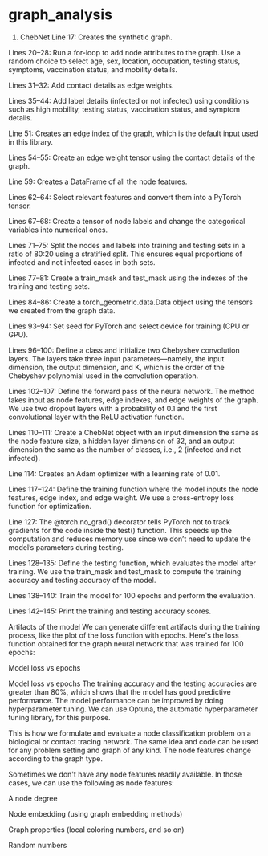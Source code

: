 # graph_analysis

01. ChebNet
Line 17: Creates the synthetic graph.

Lines 20–28: Run a for-loop to add node attributes to the graph. Use a random choice to select age, sex, location, occupation, testing status, symptoms, vaccination status, and mobility details.

Lines 31–32: Add contact details as edge weights.

Lines 35–44: Add label details (infected or not infected) using conditions such as high mobility, testing status, vaccination status, and symptom details.

Line 51: Creates an edge index of the graph, which is the default input used in this library.

Lines 54–55: Create an edge weight tensor using the contact details of the graph.

Line 59: Creates a DataFrame of all the node features.

Lines 62–64: Select relevant features and convert them into a PyTorch tensor.

Lines 67–68: Create a tensor of node labels and change the categorical variables into numerical ones.

Lines 71–75: Split the nodes and labels into training and testing sets in a ratio of 80:20 using a stratified split. This ensures equal proportions of infected and not infected cases in both sets.

Lines 77–81: Create a train_mask and test_mask using the indexes of the training and testing sets.

Lines 84–86: Create a torch_geometric.data.Data object using the tensors we created from the graph data.

Lines 93–94: Set seed for PyTorch and select device for training (CPU or GPU).

Lines 96–100: Define a class and initialize two Chebyshev convolution layers. The layers take three input parameters—namely, the input dimension, the output dimension, and K, which is the order of the Chebyshev polynomial used in the convolution operation.

Lines 102–107: Define the forward pass of the neural network. The method takes input as node features, edge indexes, and edge weights of the graph. We use two dropout layers with a probability of 0.1 and the first convolutional layer with the ReLU activation function.

Lines 110–111: Create a ChebNet object with an input dimension the same as the node feature size, a hidden layer dimension of 32, and an output dimension the same as the number of classes, i.e., 2 (infected and not infected).

Line 114: Creates an Adam optimizer with a learning rate of 0.01.

Lines 117–124: Define the training function where the model inputs the node features, edge index, and edge weight. We use a cross-entropy loss function for optimization.

Line 127: The @torch.no_grad() decorator tells PyTorch not to track gradients for the code inside the test() function. This speeds up the computation and reduces memory use since we don’t need to update the model’s parameters during testing.

Lines 128–135: Define the testing function, which evaluates the model after training. We use the train_mask and test_mask to compute the training accuracy and testing accuracy of the model.

Lines 138–140: Train the model for 100 epochs and perform the evaluation.

Lines 142–145: Print the training and testing accuracy scores.

Artifacts of the model
We can generate different artifacts during the training process, like the plot of the loss function with epochs. Here's the loss function obtained for the graph neural network that was trained for 100 epochs:


Model loss vs epochs

Model loss vs epochs
The training accuracy and the testing accuracies are greater than 80%, which shows that the model has good predictive performance. The model performance can be improved by doing hyperparameter tuning. We can use Optuna, the automatic hyperparameter tuning library, for this purpose.

This is how we formulate and evaluate a node classification problem on a biological or contact tracing network. The same idea and code can be used for any problem setting and graph of any kind. The node features change according to the graph type.

Sometimes we don't have any node features readily available. In those cases, we can use the following as node features:

A node degree

Node embedding (using graph embedding methods)

Graph properties (local coloring numbers, and so on)

Random numbers
